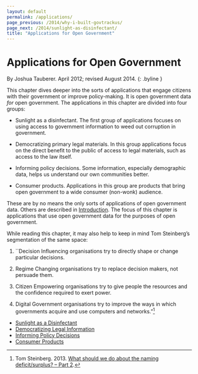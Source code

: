 ```yaml
---
layout: default
permalink: /applications/
page_previous: /2014/why-i-built-govtrackus/
page_next: /2014/sunlight-as-disinfectant/
title: "Applications for Open Government"
---
```

Applications for Open Government
================================

By Joshua Tauberer. April 2012; revised August 2014.
{: .byline }


This chapter dives deeper into the sorts of applications that engage citizens with their government or improve policy-making. It is open government data *for* open government. The applications in this chapter are divided into four groups:

-   Sunlight as a disinfectant. The first group of applications focuses on using access to government information to weed out corruption in government.

-   Democratizing primary legal materials. In this group applications focus on the direct benefit to the public of access to legal materials, such as access to the law itself.

-   Informing policy decisions. Some information, especially demographic data, helps us understand our own communities better.

-   Consumer products. Applications in this group are products that bring open government to a wide consumer (non-wonk) audience.

These are by no means the only sorts of applications of open government data. Others are described in [Introduction](/2014/introduction/). The focus of this chapter is applications that use open government data for the purposes of open government.

While reading this chapter, it may also help to keep in mind Tom Steinberg’s segmentation of the same space:

1.  \`\`Decision Influencing organisations try to directly shape or change particular decisions.

2.  Regime Changing organisations try to replace decision makers, not persuade them.

3.  Citizen Empowering organisations try to give people the resources and the confidence required to exert power.

4.  Digital Government organisations try to improve the ways in which governments acquire and use computers and networks.”[^1]

[^1]: Tom Steinberg. 2013. [What should we do about the naming deficit/surplus? – Part 2](https://www.mysociety.org/2013/08/05/what-should-we-do-about-the-naming-deficitsurplus-part-2/).


* [Sunlight as a Disinfectant](/2014/sunlight-as-disinfectant/)
* [Democratizing Legal Information](/2014/democratizing-legal-information/)
* [Informing Policy Decisions](/2014/informing-policy-decisions/)
* [Consumer Products](/2014/consumer-products/)
